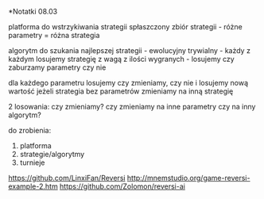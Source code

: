 *Notatki
08.03

platforma do wstrzykiwania strategii
spłaszczony zbiór strategii - różne parametry = różna strategia

algorytm do szukania najlepszej strategii - ewolucyjny
trywialny - każdy z każdym
losujemy strategię z wagą z ilości wygranych - losujemy czy zaburzamy parametry czy nie

dla każdego parametru losujemy czy zmieniamy, czy nie i losujemy nową wartość
jeżeli strategia bez parametrów zmieniamy na inną strategię

2 losowania:
	czy zmieniamy?
	czy zmieniamy na inne parametry czy na inny algorytm?

do zrobienia:
1. platforma
2. strategie/algorytmy
3. turnieje

https://github.com/LinxiFan/Reversi
http://mnemstudio.org/game-reversi-example-2.htm
https://github.com/Zolomon/reversi-ai
